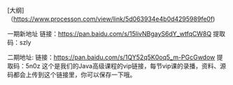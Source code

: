 [大纲]（https://www.processon.com/view/link/5d063934e4b0d4295989fe0f)


一期新地址
链接：https://pan.baidu.com/s/15livNBgayS6dY_wtfqCW8Q 
提取码：szly

二期地址:
链接：https://pan.baidu.com/s/1QY52q5K0oq5_m-PGcGwdow 
提取码：5n0z
这个是我们的Java高级课程的vip链接，每节vip课的录播，资料、源码都会上传到这个链接里，你可以保存一下哦。